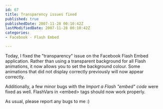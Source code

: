 ```yaml
---
id: 67
title: Transparency issues fixed
published: true
publishedDate: 2007-11-28 00:10:42Z
lastModifiedDate: 2007-11-28 00:10:42Z
categories:
- Facebook - Flash Embed

---
```


<p>Today, I fixed the "transparency" issue on the Facebook Flash Embed application. Rather than using a transparent background for all Flash animations, it now allows you to set the background colour.  Some animations that did not display correctly previously will now appear correctly.</p>
<p>Additionally, a few minor bugs with the <i>Import a Flash "embed" code</i> were fixed as well. FlashVars in &lt;embed&gt; tags should now work properly.</p>
<p>As usual, please report any bugs to me :)</p>

